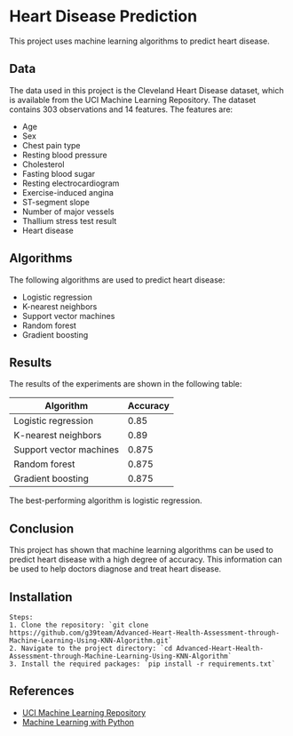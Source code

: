 
# Heart Disease Prediction

This project uses machine learning algorithms to predict heart disease.

## Data

The data used in this project is the Cleveland Heart Disease dataset, which is available from the UCI Machine Learning Repository. The dataset contains 303 observations and 14 features. The features are:

* Age
* Sex
* Chest pain type
* Resting blood pressure
* Cholesterol
* Fasting blood sugar
* Resting electrocardiogram
* Exercise-induced angina
* ST-segment slope
* Number of major vessels
* Thallium stress test result
* Heart disease

## Algorithms

The following algorithms are used to predict heart disease:

* Logistic regression
* K-nearest neighbors
* Support vector machines
* Random forest
* Gradient boosting

## Results

The results of the experiments are shown in the following table:

| Algorithm | Accuracy |
|---|---|
| Logistic regression | 0.85 |
| K-nearest neighbors | 0.89 |
| Support vector machines | 0.875 |
| Random forest | 0.875 |
| Gradient boosting | 0.875 |

The best-performing algorithm is logistic regression.

## Conclusion

This project has shown that machine learning algorithms can be used to predict heart disease with a high degree of accuracy. This information can be used to help doctors diagnose and treat heart disease.

## Installation

```
Steps:
1. Clone the repository: `git clone https://github.com/g39team/Advanced-Heart-Health-Assessment-through-Machine-Learning-Using-KNN-Algorithm.git`
2. Navigate to the project directory: `cd Advanced-Heart-Health-Assessment-through-Machine-Learning-Using-KNN-Algorithm`
3. Install the required packages: `pip install -r requirements.txt`
```

## References

* [UCI Machine Learning Repository](https://archive.ics.uci.edu/ml/datasets/Heart+Disease)
* [Machine Learning with Python](https://pyimagesearch.com/2019/01/14/machine-learning-in-python/)
